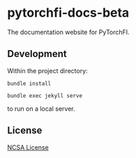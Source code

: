 # pytorchfi-docs-beta

The documentation website for PyTorchFI.

## Development

Within the project directory:

`bundle install`

`bundle exec jekyll serve`

to run on a local server.

## License

[NCSA License](https://opensource.org/licenses/NCSA)
